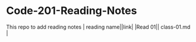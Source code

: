 # Code-201-Reading-Notes
This repo to add reading notes
| reading name||link|
|Read 01|| class-01.md |